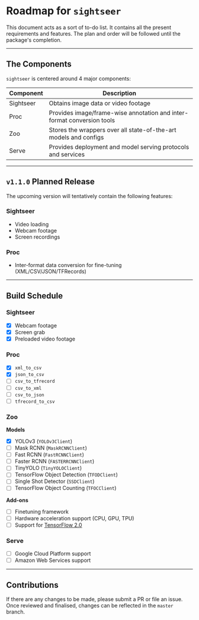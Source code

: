 # Roadmap for `sightseer`

This document acts as a sort of to-do list. It contains all the present requirements and features. The plan and order will be followed until the package's completion.

---

## The Components
`sightseer` is centered around 4 major components:

| Component | Description                                                               |
|-----------|---------------------------------------------------------------------------|
| Sightseer | Obtains image data or video footage                                       |
| Proc      | Provides image/frame-wise annotation and inter-format conversion tools    |
| Zoo       | Stores the wrappers over all state-of-the-art models and configs          |
| Serve     | Provides deployment and model serving protocols and services              |

---

## `v1.1.0` Planned Release

The upcoming version will tentatively contain the following features:

### Sightseer
- Video loading
- Webcam footage
- Screen recordings 

### Proc
- Inter-format data conversion for fine-tuning (XML/CSV/JSON/TFRecords)

---

## Build Schedule

### Sightseer

- [x] Webcam footage
- [x] Screen grab
- [x] Preloaded video footage

### Proc

- [x] `xml_to_csv`
- [x] `json_to_csv`
- [ ] `csv_to_tfrecord`
- [ ] `csv_to_xml`
- [ ] `csv_to_json`
- [ ] `tfrecord_to_csv`

### Zoo 

**Models**

- [x] YOLOv3 (`YOLOv3Client`)
- [ ] Mask RCNN (`MaskRCNNClient`)
- [ ] Fast RCNN (`FastRCNNClient`)
- [ ] Faster RCNN (`FASTERRCNNClient`)
- [ ] TinyYOLO (`TinyYOLOClient`)
- [ ] TensorFlow Object Detection (`TFODClient`)
- [ ] Single Shot Detector (`SSDClient`)
- [ ] TensorFlow Object Counting (`TFOCClient`)

**Add-ons** 

- [ ] Finetuning framework
- [ ] Hardware acceleration support (CPU, GPU, TPU)
- [ ] Support for [TensorFlow 2.0](https://www.tensorflow.org/guide/effective_tf2)

### Serve

- [ ] Google Cloud Platform support
- [ ] Amazon Web Services support

---

## Contributions

If there are any changes to be made, please submit a PR or file an issue. Once reviewed and finalised, changes can be reflected in the `master` branch.